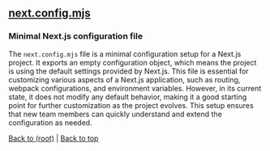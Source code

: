 ## [next.config.mjs](next.config.mjs)

### Minimal Next.js configuration file

The `next.config.mjs` file is a minimal configuration setup for a Next.js project. It exports an empty configuration object, which means the project is using the default settings provided by Next.js. This file is essential for customizing various aspects of a Next.js application, such as routing, webpack configurations, and environment variables. However, in its current state, it does not modify any default behavior, making it a good starting point for further customization as the project evolves. This setup ensures that new team members can quickly understand and extend the configuration as needed.

[Back to (root)](#root) | [Back to top](#table-of-contents)
